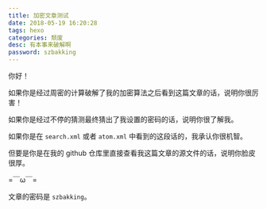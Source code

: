 ```yaml
---
title: 加密文章测试
date: 2018-05-19 16:20:28
tags: hexo
categories: 颓废
desc: 有本事来破解啊
password: szbakking
---
```


你好！

如果你是经过周密的计算破解了我的加密算法之后看到这篇文章的话，说明你很厉害！

如果你是经过不停的猜测最终猜出了我设置的密码的话，说明你很了解我。

如果你是在 `search.xml` 或者 `atom.xml` 中看到的这段话的，我承认你很机智。

但要是你是在我的 github 仓库里直接查看我这篇文章的源文件的话，说明你脸皮很厚。

=￣ω￣=

文章的密码是 `szbakking`。


